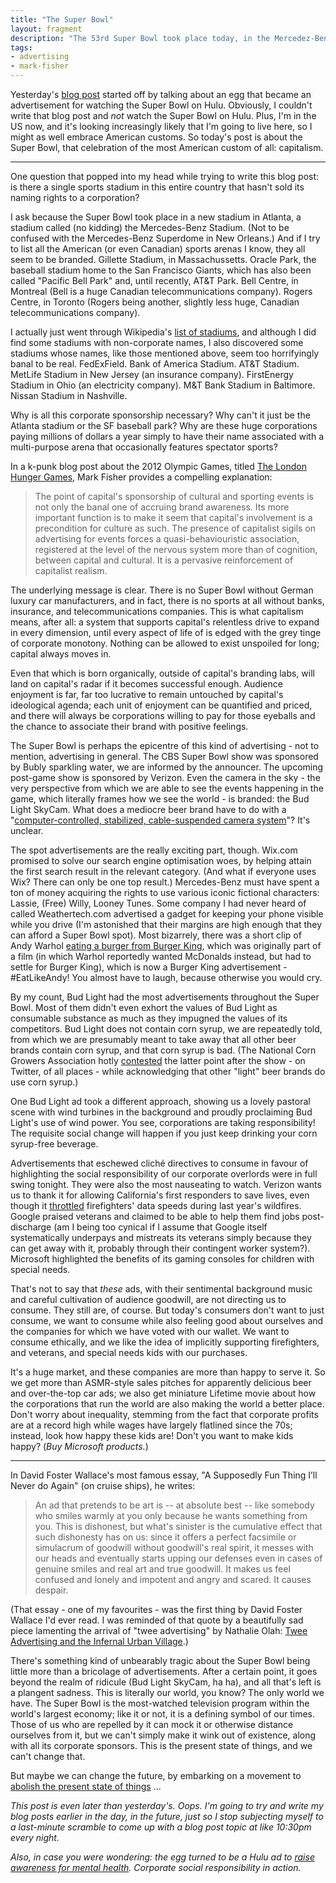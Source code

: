 ```yaml
---
title: "The Super Bowl"
layout: fragment
description: "The 53rd Super Bowl took place today, in the Mercedez-Benz Stadium in Atlanta, Georgia, in an exciting display of ads interpersed with a bit of football."
tags:
- advertising
- mark-fisher
---
```


Yesterday's [blog post](/posts/fragments-33) started off by talking about an egg that became an advertisement for watching the Super Bowl on Hulu. Obviously, I couldn't write that blog post and _not_ watch the Super Bowl on Hulu. Plus, I'm in the US now, and it's looking increasingly likely that I'm going to live here, so I might as well embrace American customs. So today's post is about the Super Bowl, that celebration of the most American custom of all: capitalism.

***

One question that popped into my head while trying to write this blog post: is there a single sports stadium in this entire country that hasn't sold its naming rights to a corporation?

I ask because the Super Bowl took place in a new stadium in Atlanta, a stadium called (no kidding) the Mercedes-Benz Stadium. (Not to be confused with the Mercedes-Benz Superdome in New Orleans.) And if I try to list all the American (or even Canadian) sports arenas I know, they all seem to be branded. Gillette Stadium, in Massachussetts. Oracle Park, the baseball stadium home to the San Francisco Giants, which has also been called "Pacific Bell Park" and, until recently, AT&T Park. Bell Centre, in Montreal (Bell is a huge Canadian telecommunications company). Rogers Centre, in Toronto (Rogers being another, slightly less huge, Canadian telecommunications company).

I actually just went through Wikipedia's [list of stadiums](https://en.wikipedia.org/wiki/List_of_stadiums_by_capacity), and although I did find some stadiums with non-corporate names, I also discovered some stadiums whose names, like those mentioned above, seem too horrifyingly banal to be real. FedExField. Bank of America Stadium. AT&T Stadium. MetLife Stadium in New Jersey (an insurance company). FirstEnergy Stadium in Ohio (an electricity company). M&T Bank Stadium in Baltimore. Nissan Stadium in Nashville.

Why is all this corporate sponsorship necessary? Why can't it just be the Atlanta stadium or the SF baseball park? Why are these huge corporations paying millions of dollars a year simply to have their name associated with a multi-purpose arena that occasionally features spectator sports?

In a k-punk blog post about the 2012 Olympic Games, titled [The London Hunger Games](http://k-punk.abstractdynamics.org/archives/011918.html), Mark Fisher provides a compelling explanation:

> The point of capital's sponsorship of cultural and sporting events is not only the banal one of accruing brand awareness. Its more important function is to make it seem that capital's involvement is a precondition for culture as such. The presence of capitalist sigils on advertising for events forces a quasi-behaviouristic association, registered at the level of the nervous system more than of cognition, between capital and cultural. It is a pervasive reinforcement of capitalist realism.

The underlying message is clear. There is no Super Bowl without German luxury car manufacturers, and in fact, there is no sports at all without banks, insurance, and telecommunications companies. This is what capitalism means, after all: a system that supports capital's relentless drive to expand in every dimension, until every aspect of life of is edged with the grey tinge of corporate monotony. Nothing can be allowed to exist unspoiled for long; capital always moves in.

Even that which is born organically, outside of capital's branding labs, will land on capital's radar if it becomes successful enough. Audience enjoyment is far, far too lucrative to remain untouched by capital's ideological agenda; each unit of enjoyment can be quantified and priced, and there will always be corporations willing to pay for those eyeballs and the chance to associate their brand with positive feelings.

The Super Bowl is perhaps the epicentre of this kind of advertising - not to mention, advertising in general. The CBS Super Bowl show was sponsored by Bubly sparkling water, we are informed by the announcer. The upcoming post-game show is sponsored by Verizon. Even the camera in the sky - the very perspective from which we are able to see the events happening in the game, which literally frames how we see the world - is branded: the Bud Light SkyCam. What does a mediocre beer brand have to do with a "[computer-controlled, stabilized, cable-suspended camera system](https://en.wikipedia.org/wiki/Skycam)"? It's unclear.

The spot advertisements are the really exciting part, though. Wix.com promised to solve our search engine optimisation woes, by helping attain the first search result in the relevant category. (And what if everyone uses Wix? There can only be one top result.) Mercedes-Benz must have spent a ton of money acquiring the rights to use various iconic fictional characters: Lassie, (Free) Willy, Looney Tunes. Some company I had never heard of called Weathertech.com advertised a gadget for keeping your phone visible while you drive (I'm astonished that their margins are high enough that they can afford a Super Bowl spot). Most bizarrely, there was a short clip of Andy Warhol [eating a burger from Burger King](https://adage.com/article/cmo-strategy/burger-king-andy-warhol-super-bowl-ad/316498/), which was originally part of a film (in which Warhol reportedly wanted McDonalds instead, but had to settle for Burger King), which is now a Burger King advertisement - #EatLikeAndy! You almost have to laugh, because otherwise you would cry.

By my count, Bud Light had the most advertisements throughout the Super Bowl. Most of them didn't even exhort the values of Bud Light as consumable substance as much as they impugned the values of its competitors. Bud Light does not contain corn syrup, we are repeatedly told, from which we are presumably meant to take away that all other beer brands contain corn syrup, and that corn syrup is bad. (The National Corn Growers Association hotly [contested](https://www.wsj.com/articles/bud-light-puts-rivals-and-corn-syrup-in-the-crosshairs-11549251033) the latter point after the show - on Twitter, of all places - while acknowledging that other "light" beer brands do use corn syrup.)

One Bud Light ad took a different approach, showing us a lovely pastoral scene with wind turbines in the background and proudly proclaiming Bud Light's use of wind power. You see, corporations are taking responsibility! The requisite social change will happen if you just keep drinking your corn syrup-free beverage.

Advertisements that eschewed cliché directives to consume in favour of highlighting the social responsibility of our corporate overlords were in full swing tonight. They were also the most nauseating to watch. Verizon wants us to thank it for allowing California's first responders to save lives, even though it [throttled](https://www.usatoday.com/story/news/2019/02/03/verizon-super-bowl-ads-honor-california-firefighters-after-controversy/2765137002/) firefighters' data speeds during last year's wildfires. Google praised veterans and claimed to be able to help them find jobs post-discharge (am I being too cynical if I assume that Google itself systematically underpays and mistreats its veterans simply because they can get away with it, probably through their contingent worker system?). Microsoft highlighted the benefits of its gaming consoles for children with special needs.

That's not to say that _these_ ads, with their sentimental background music and careful cultivation of audience goodwill, are not directing us to consume. They still are, of course. But today's consumers don't want to just consume, we want to consume while also feeling good about ourselves and the companies for which we have voted with our wallet. We want to consume ethically, and we like the idea of implicitly supporting firefighters, and veterans, and special needs kids with our purchases.

It's a huge market, and these companies are more than happy to serve it. So we get more than ASMR-style sales pitches for apparently delicious beer and over-the-top car ads; we also get miniature Lifetime movie about how the corporations that run the world are also making the world a better place. Don't worry about inequality, stemming from the fact that corporate profits are at a record high while wages have largely flatlined since the 70s; instead, look how happy these kids are! Don't you want to make kids happy? (_Buy Microsoft products._)

***

In David Foster Wallace's most famous essay, "A Supposedly Fun Thing I’ll Never do Again" (on cruise ships), he writes:

> An ad that pretends to be art is -- at absolute best -- like somebody who smiles warmly at you only because he wants something from you. This is dishonest, but what's sinister is the cumulative effect that such dishonesty has on us: since it offers a perfect facsimile or simulacrum of goodwill without goodwill's real spirit, it messes with our heads and eventually starts upping our defenses even in cases of genuine smiles and real art and true goodwill. It makes us feel confused and lonely and impotent and angry and scared. It causes despair.

(That essay - one of my favourites - was the first thing by David Foster Wallace I'd ever read. I was reminded of that quote by a beautifully sad piece lamenting the arrival of "twee advertising" by Nathalie Olah: [Twee Advertising and the Infernal Urban Village](https://somesuchstories.co/story/twee-advertising-urban-village).)

There's something kind of unbearably tragic about the Super Bowl being little more than a bricolage of advertisements. After a certain point, it goes beyond the realm of ridicule (Bud Light SkyCam, ha ha), and all that's left is a plangent sadness. This is literally our world, you know? The only world we have. The Super Bowl is the most-watched television program within the world's largest economy; like it or not, it is a defining symbol of our times. Those of us who are repelled by it can mock it or otherwise distance ourselves from it, but we can't simply make it wink out of existence, along with all its corporate sponsors. This is the present state of things, and we can't change that.

But maybe we can change the future, by embarking on a movement to [abolish the present state of things](https://libcom.org/library/real-movement-red-black-notes) ...

_This post is even later than yesterday's. Oops. I'm going to try and write my blog posts earlier in the day, in the future, just so I stop subjecting myself to a last-minute scramble to come up with a blog post topic at like 10:30pm every night._

_Also, in case you were wondering: the egg turned to be a Hulu ad to [raise awareness for mental health](https://techcrunch.com/2019/02/03/hulu-instagram-egg-mental-health/). Corporate social responsibility in action._
